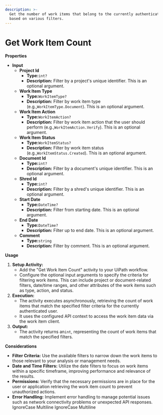 ```yaml
---
description: >-
  Get the number of work items that belong to the currently authenticated user
  based on various filters.
---
```


# Get Work Item Count

**Properties**

* **Input**
  * **Project Id**
    * **Type:**`int?`
    * **Description:** Filter by a project's unique identifier. This is an optional argument.
  * **Work Item Type**
    * **Type:**`WorkItemType?`
    * **Description:** Filter by work item type (e.g.,`WorkItemType.Document`). This is an optional argument.
  * **Work Item Action**
    * **Type:**`WorkItemAction?`
    * **Description:** Filter by work item action that the user should perform (e.g.,`WorkItemAction.Verify`). This is an optional argument.
  * **Work Item Status**
    * **Type:**`WorkItemStatus?`
    * **Description:** Filter by work item status (e.g.,`WorkItemStatus.Created`). This is an optional argument.
  * **Document Id**
    * **Type:**`int?`
    * **Description:** Filter by a document's unique identifier. This is an optional argument.
  * **Shred Id**
    * **Type:**`int?`
    * **Description:** Filter by a shred's unique identifier. This is an optional argument.
  * **Start Date**
    * **Type:**`DateTime?`
    * **Description:** Filter from starting date. This is an optional argument.
  * **End Date**
    * **Type:**`DateTime?`
    * **Description:** Filter up to end date. This is an optional argument.
  * **Comment**
    * **Type:**`string`
    * **Description:** Filter by comment. This is an optional argument.

**Usage**

1. **Setup Activity:**
   * Add the "Get Work Item Count" activity to your UiPath workflow.
   * Configure the optional input arguments to specify the criteria for filtering work items. This can include project or document-related filters, date/time ranges, and other attributes of the work items such as type, action, and status.
2. **Execution:**
   * The activity executes asynchronously, retrieving the count of work items that match the specified filter criteria for the currently authenticated user.
   * It uses the configured API context to access the work item data via the work item client.
3. **Output:**
   * The activity returns an`int`, representing the count of work items that match the specified filters.

**Considerations**

* **Filter Criteria:** Use the available filters to narrow down the work items to those relevant to your analysis or management needs.
* **Date and Time Filters:** Utilize the date filters to focus on work items within a specific timeframe, improving performance and relevance of the results.
* **Permissions:** Verify that the necessary permissions are in place for the user or application retrieving the work item count to prevent unauthorized actions.
* **Error Handling:** Implement error handling to manage potential issues such as network connectivity problems or unexpected API responses.
 IgnoreCase Multiline IgnoreCase Multiline
